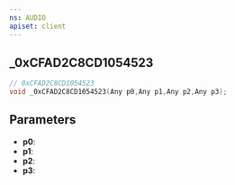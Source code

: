 ```yaml
---
ns: AUDIO
apiset: client
---
```

## _0xCFAD2C8CD1054523

```c
// 0xCFAD2C8CD1054523
void _0xCFAD2C8CD1054523(Any p0,Any p1,Any p2,Any p3);
```


## Parameters
* **p0**:
* **p1**:
* **p2**:
* **p3**: